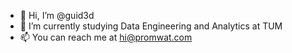 - 👋 Hi, I’m @guid3d
- 🌱 I’m currently studying Data Engineering and Analytics at TUM
- 📫 You can reach me at <hi@promwat.com>
